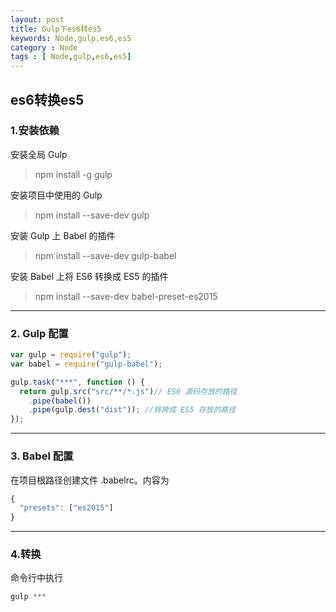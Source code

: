 ```yaml
---
layout: post
title: Gulp下es6转es5
keywords: Node,gulp,es6,es5
category : Node
tags : [ Node,gulp,es6,es5]
---
```


## es6转换es5


### 1.安装依赖

安装全局 Gulp

> npm install -g gulp

安装项目中使用的 Gulp

> npm install --save-dev gulp

安装 Gulp 上 Babel 的插件

> npm install --save-dev gulp-babel

安装 Babel 上将 ES6 转换成 ES5 的插件

> npm install --save-dev babel-preset-es2015

---------------------

### 2. Gulp 配置

``` js 
var gulp = require("gulp");
var babel = require("gulp-babel");

gulp.task("***", function () {
  return gulp.src("src/**/*.js")// ES6 源码存放的路径
    .pipe(babel()) 
    .pipe(gulp.dest("dist")); //转换成 ES5 存放的路径
});
```
---------------------

### 3. Babel 配置

在项目根路径创建文件 .babelrc。内容为
``` js
{
  "presets": ["es2015"]
}
``` 
---------------------

### 4.转换

命令行中执行

``` js
gulp ***

``` 